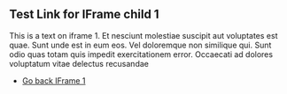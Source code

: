 ## Test Link for IFrame child 1

This is a text on iframe 1. Et nesciunt molestiae suscipit aut voluptates est quae.
Sunt unde est in eum eos. Vel doloremque non similique qui. Sunt odio quas totam 
quis impedit exercitationem error. Occaecati ad dolores voluptatum vitae delectus
recusandae

* [Go back IFrame 1](https://phaser.github.io/drummer/test_iframe1)